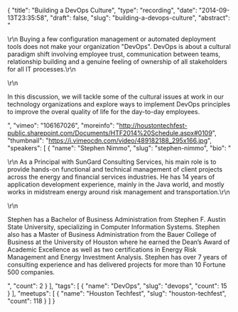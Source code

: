 {
  "title": "Building a DevOps Culture",
  "type": "recording",
  "date": "2014-09-13T23:35:58",
  "draft": false,
  "slug": "building-a-devops-culture",
  "abstract": "<p>\r\n    Buying a few configuration management or automated deployment tools does not make your organization \"DevOps\". DevOps is about a cultural paradigm shift involving employee trust, communication between teams, relationship building and a genuine feeling of ownership of all stakeholders for all IT processes.\r\n</p>\r\n<p>In this discussion, we will tackle some of the cultural issues at work in our technology organizations and explore ways to implement DevOps principles to improve the overal quality of life for the day-to-day employees.</p>",
  "vimeo": "106167026",
  "moreinfo": "http://houstontechfest-public.sharepoint.com/Documents/HTF2014%20Schedule.aspx#0109",
  "thumbnail": "https://i.vimeocdn.com/video/489182188_295x166.jpg",
  "speakers": [
    {
      "name": "Stephen Nimmo",
      "slug": "stephen-nimmo",
      "bio": "<p>\r\n    As a Principal with SunGard Consulting Services, his main role is to provide hands-on functional and technical management of client projects across the energy and financial services industries. He has 14 years of application development experience, mainly in the Java world, and mostly works in midstream energy around risk management and transportation.\r\n</p>\r\n<p>Stephen has a Bachelor of Business Administration from Stephen F. Austin State University, specializing in Computer Information Systems. Stephen also has a Master of Business Administration from the Bauer College of Business at the University of Houston where he earned the Dean’s Award of Academic Excellence as well as two certifications in Energy Risk Management and Energy Investment Analysis. Stephen has over 7 years of consulting experience and has delivered projects for more than 10 Fortune 500 companies.</p>",
      "count": 2
    }
  ],
  "tags": [
    {
      "name": "DevOps",
      "slug": "devops",
      "count": 15
    }
  ],
  "meetups": [
    {
      "name": "Houston Techfest",
      "slug": "houston-techfest",
      "count": 118
    }
  ]
}